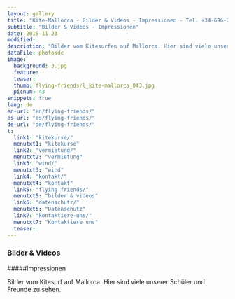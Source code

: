```yaml
---
layout: gallery
title: "Kite-Mallorca - Bilder & Videos - Impressionen - Tel. +34-696-264729"
subtitle: "Bilder & Videos - Impressionen"
date: 2015-11-23
modified:
description: "Bilder vom Kitesurfen auf Mallorca. Hier sind viele unserer Schüler und Freunde zu sehen."
dataFile: photosde
image:
  background: 3.jpg
  feature:
  teaser:
  thumb: flying-friends/l_kite-mallorca_043.jpg
  picnum: 43
snippets: true
lang: de
en-url: "en/flying-friends/"
es-url: "es/flying-friends/"
de-url: "de/flying-friends/"
t:
  link1: "kitekurse/"
  menutxt1: "kitekurse"
  link2: "vermietung/"
  menutxt2: "vermietung"
  link3: "wind/"
  menutxt3: "wind"
  link4: "kontakt/"
  menutxt4: "kontakt"
  link5: "flying-friends/"
  menutxt5: "bilder & videos"
  link6: "datenschutz/"
  menutxt6: "Datenschutz"
  link7: "kontaktiere-uns/"
  menutxt7: "Kontaktiere uns"
  teaser:
---
```


### Bilder & Videos

#####Impressionen

Bilder vom Kitesurf auf Mallorca. Hier sind viele unserer Schüler und Freunde zu sehen.
